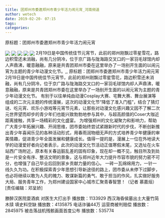 ```yaml
---
title: 团郑州市委邀郑州市青少年活力闹元宵_河南频道
author: wetech
date: 2019-02-20- 07:15
tags: 
categories: 
---
```

原标题：团郑州市委邀郑州市青少年活力闹元宵
<!-- more -->
                
<img align="center" border="0" src="http://p3.ifengimg.com/fck/2019_08/bc981740af8c0c2_w1620_h1080.jpg" />
                
<img align="center" border="0" src="http://p3.ifengimg.com/fck/2019_08/d24d0e212bfcda1_w1620_h1080.jpg" />
            
<img align="center" border="0" src="http://p3.ifengimg.com/fck/2019_08/02093f9b4aabec7_w1620_h1080.jpg" />
<img align="center" border="0" src="http://p3.ifengimg.com/fck/2019_08/f9c652490fe79be_w1620_h1080.jpg" />
<img align="center" border="0" src="http://p2.ifengimg.com/a/2016/0810/204c433878d5cf9size1_w16_h16.png" />
2月19日是中国传统佳节元宵节，此前的郑州刚飘过零星雪花，路边积雪还未消融，尚有几分阴冷，位于京广路与陇海路交叉口的一家羽毛球馆内却人声鼎沸，暖意融融，原来是共青团郑州市委在这里举办了一场别开生面的以闹元宵为主题的青少年动漫文化节。,,
原标题：团郑州市委邀郑州市青少年活力闹元宵
2月19日是中国传统佳节元宵节，此前的郑州刚飘过零星雪花，路边积雪还未消融，尚有几分阴冷，位于京广路与陇海路交叉口的一家羽毛球馆内却人声鼎沸，暖意融融，原来是共青团郑州市委在这里举办了一场别开生面的以闹元宵为主题的青少年动漫文化节。
有别于以往单纯由动漫Cosplay大赛、宅舞大赛、舞台展演等组成的二次元主题的传统漫展，这次的动漫文化节“降低了准入门槛”，结合了猜灯谜、吃元宵、欢乐小游戏等元宵节元素，让那些对动漫文化感兴趣又因不了解二次元世界望而却步的青少年们也能兴致勃勃地参与其中，与超高颜值的Coser大咖近距离接触，共享一场精彩的文化盛宴。
为增强郑州的文化凝聚力和影响力，帮助广大青少年拓展兴趣、开阔思维，团市委始终尝试紧跟新时代的步伐，不断创新推出青少年喜闻乐见的各种活动形式，用春雨润物细无声的方式培养青少年健康的审美情趣，促进青少年全面发展和健康成长。值得一提的是，漫展上一位在外地读大学的动漫爱好者向记者表示，此次的动漫文化节活动正值寒假末尾，又选址在火车站西广场附近，原本有关春运脏乱差的固有印象，现在却一概不见，触目所及到处是一片安全有序、整洁文明的景象，这与郑州近年大力提升市容市貌的努力密不可分，也增强了自己毕业后回到家乡贡献力量的信心。
一砖一瓦绵绵用力，一针一线久久为功。在积极探索青少年思想引导新途径的路上，团市委从未停下过脚步，也必将继续以敢为人先的魄力、敢谋新篇的勇气、敢于担当的作风，扎实做好服务大局、服务青年工作，为郑州建设国家中心城市汇聚青春智慧！（记者 慕嘉烜）
[责任编辑：邓呈娇]
            
滕醉汉医院耍酒疯 对医生大打出手
播放数：1133929
西汉海昏侯墓出土大量竹简木牍 填史料空缺
播放数：4135875
电话诈骗44万 运营商被判赔偿
播放数：2845975
被击落战机残骸画面首度公布
播放数：535774
